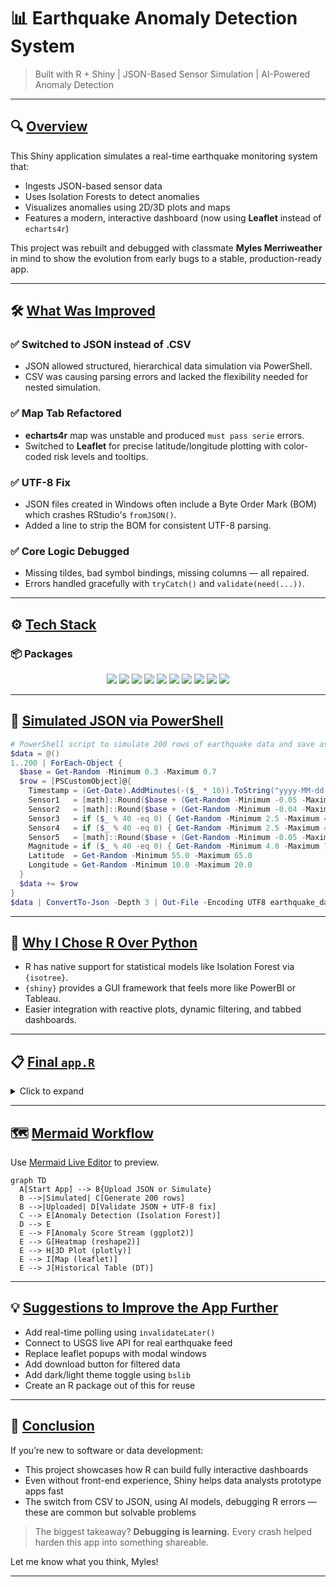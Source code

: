 # 📊 Earthquake Anomaly Detection System

> Built with R + Shiny | JSON-Based Sensor Simulation | AI-Powered Anomaly Detection

---

## 🔍 [Overview](#overview)

This Shiny application simulates a real-time earthquake monitoring system that:

* Ingests JSON-based sensor data
* Uses Isolation Forests to detect anomalies
* Visualizes anomalies using 2D/3D plots and maps
* Features a modern, interactive dashboard (now using **Leaflet** instead of `echarts4r`)

This project was rebuilt and debugged with classmate **Myles Merriweather** in mind to show the evolution from early bugs to a stable, production-ready app.

---

## 🛠️ [What Was Improved](#what-was-improved)

### ✅ Switched to JSON instead of .CSV

* JSON allowed structured, hierarchical data simulation via PowerShell.
* CSV was causing parsing errors and lacked the flexibility needed for nested simulation.

### ✅ Map Tab Refactored

* **echarts4r** map was unstable and produced `must pass serie` errors.
* Switched to **Leaflet** for precise latitude/longitude plotting with color-coded risk levels and tooltips.

### ✅ UTF-8 Fix

* JSON files created in Windows often include a Byte Order Mark (BOM) which crashes RStudio's `fromJSON()`.
* Added a line to strip the BOM for consistent UTF-8 parsing.

### ✅ Core Logic Debugged

* Missing tildes, bad symbol bindings, missing columns — all repaired.
* Errors handled gracefully with `tryCatch()` and `validate(need(...))`.

---

## ⚙️ [Tech Stack](#tech-stack)

### 📦 Packages

<div align="center">
  <img src="https://img.shields.io/badge/RStudio-IDE-blue" />
  <img src="https://img.shields.io/badge/Shiny-Dashboard-orange" />
  <img src="https://img.shields.io/badge/jsonlite-JSON-green" />
  <img src="https://img.shields.io/badge/leaflet-Maps-lightblue" />
  <img src="https://img.shields.io/badge/ggplot2-Graphs-blueviolet" />
  <img src="https://img.shields.io/badge/isotree-AI-red" />
  <img src="https://img.shields.io/badge/plotly-3D-lightgreen" />
  <img src="https://img.shields.io/badge/DT-Tables-yellow" />
  <img src="https://img.shields.io/badge/shinyjs-JavaScript-lightgrey" />
  <img src="https://img.shields.io/badge/reshape2-Correlation-cyan" />
</div>

---

## 💾 [Simulated JSON via PowerShell](#simulated-json-via-powershell)

```powershell
# PowerShell script to simulate 200 rows of earthquake data and save as JSON
$data = @()
1..200 | ForEach-Object {
  $base = Get-Random -Minimum 0.3 -Maximum 0.7
  $row = [PSCustomObject]@{
    Timestamp = (Get-Date).AddMinutes(-($_ * 10)).ToString("yyyy-MM-dd HH:mm:ss")
    Sensor1   = [math]::Round($base + (Get-Random -Minimum -0.05 -Maximum 0.05), 2)
    Sensor2   = [math]::Round($base + (Get-Random -Minimum -0.04 -Maximum 0.04), 2)
    Sensor3   = if ($_ % 40 -eq 0) { Get-Random -Minimum 2.5 -Maximum 4.0 } else { [math]::Round($base + (Get-Random -Minimum -0.06 -Maximum 0.06), 2) }
    Sensor4   = if ($_ % 40 -eq 0) { Get-Random -Minimum 2.5 -Maximum 4.0 } else { [math]::Round($base + (Get-Random -Minimum -0.06 -Maximum 0.06), 2) }
    Sensor5   = [math]::Round($base + (Get-Random -Minimum -0.05 -Maximum 0.05), 2)
    Magnitude = if ($_ % 40 -eq 0) { Get-Random -Minimum 4.0 -Maximum 7.0 } else { Get-Random -Minimum 0.5 -Maximum 2.0 }
    Latitude  = Get-Random -Minimum 55.0 -Maximum 65.0
    Longitude = Get-Random -Minimum 10.0 -Maximum 20.0
  }
  $data += $row
}
$data | ConvertTo-Json -Depth 3 | Out-File -Encoding UTF8 earthquake_data.json
```

---

## 🧠 [Why I Chose R Over Python](#why-i-chose-r-over-python)

* R has native support for statistical models like Isolation Forest via `{isotree}`.
* `{shiny}` provides a GUI framework that feels more like PowerBI or Tableau.
* Easier integration with reactive plots, dynamic filtering, and tabbed dashboards.

---

## 📋 [Final `app.R`](#final-app-r)

<details>
<summary>Click to expand</summary>

```r
# Your app.R code here
```

</details>

---

## 🗺️ [Mermaid Workflow](#mermaid-workflow)

Use [Mermaid Live Editor](https://mermaid.live/edit) to preview.

```mermaid
graph TD
  A[Start App] --> B{Upload JSON or Simulate}
  B -->|Simulated| C[Generate 200 rows]
  B -->|Uploaded| D[Validate JSON + UTF-8 fix]
  C --> E[Anomaly Detection (Isolation Forest)]
  D --> E
  E --> F[Anomaly Score Stream (ggplot2)]
  E --> G[Heatmap (reshape2)]
  E --> H[3D Plot (plotly)]
  E --> I[Map (leaflet)]
  E --> J[Historical Table (DT)]
```

---

## 💡 [Suggestions to Improve the App Further](#suggestions-to-improve-the-app-further)

* Add real-time polling using `invalidateLater()`
* Connect to USGS live API for real earthquake feed
* Replace leaflet popups with modal windows
* Add download button for filtered data
* Add dark/light theme toggle using `bslib`
* Create an R package out of this for reuse

---

## 🧾 [Conclusion](#conclusion)

If you’re new to software or data development:

* This project showcases how R can build fully interactive dashboards
* Even without front-end experience, Shiny helps data analysts prototype apps fast
* The switch from CSV to JSON, using AI models, debugging R errors — these are common but solvable problems

> The biggest takeaway? **Debugging is learning.** Every crash helped harden this app into something shareable.

Let me know what you think, Myles!

---
